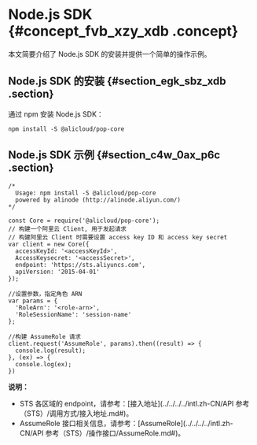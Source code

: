 # Node.js SDK {#concept_fvb_xzy_xdb .concept}

本文简要介绍了 Node.js SDK 的安装并提供一个简单的操作示例。

## Node.js SDK 的安装 {#section_egk_sbz_xdb .section}

通过 npm 安装 Node.js SDK：

``` {#codeblock_rfl_xaf_zql}
npm install -S @alicloud/pop-core
```

## Node.js SDK 示例 {#section_c4w_0ax_p6c .section}

``` {#codeblock_vxy_igi_mt4}
/*
  Usage: npm install -S @alicloud/pop-core
  powered by alinode (http://alinode.aliyun.com/)
*/

const Core = require('@alicloud/pop-core');
// 构建一个阿里云 Client, 用于发起请求
// 构建阿里云 Client 时需要设置 access key ID 和 access key secret
var client = new Core({
  accessKeyId: '<accessKeyId>',
  AccessKeysecret: '<accessSecret>',
  endpoint: 'https://sts.aliyuncs.com',
  apiVersion: '2015-04-01'
});

//设置参数，指定角色 ARN
var params = {
  'RoleArn': '<role-arn>',
  'RoleSessionName': 'session-name'
};

//构建 AssumeRole 请求
client.request('AssumeRole', params).then((result) => {
  console.log(result);
}, (ex) => {
  console.log(ex);
})
```

**说明：** 

-   STS 各区域的 endpoint，请参考：[接入地址](../../../../intl.zh-CN/API 参考（STS）/调用方式/接入地址.md#)。
-   AssumeRole 接口相关信息，请参考：[AssumeRole](../../../../intl.zh-CN/API 参考（STS）/操作接口/AssumeRole.md#)。

